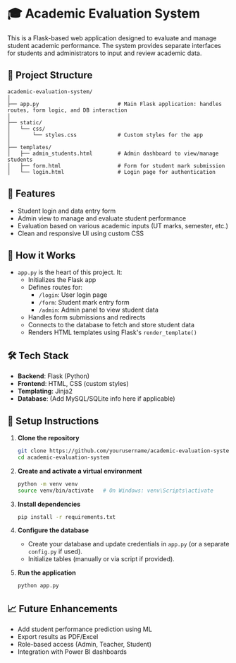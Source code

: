 # 🎓 Academic Evaluation System

This is a Flask-based web application designed to evaluate and manage student academic performance. The system provides separate interfaces for students and administrators to input and review academic data.

## 📁 Project Structure

```
academic-evaluation-system/
│
├── app.py                         # Main Flask application: handles routes, form logic, and DB interaction
│
├── static/
│   └── css/
│       └── styles.css             # Custom styles for the app
│
├── templates/
│   ├── admin_students.html        # Admin dashboard to view/manage students
│   ├── form.html                  # Form for student mark submission
│   └── login.html                 # Login page for authentication
```

## 🚀 Features

- Student login and data entry form
- Admin view to manage and evaluate student performance
- Evaluation based on various academic inputs (UT marks, semester, etc.)
- Clean and responsive UI using custom CSS

## 🧠 How it Works

- `app.py` is the heart of this project. It:
  - Initializes the Flask app
  - Defines routes for:
    - `/login`: User login page
    - `/form`: Student mark entry form
    - `/admin`: Admin panel to view student data
  - Handles form submissions and redirects
  - Connects to the database to fetch and store student data
  - Renders HTML templates using Flask's `render_template()`

## 🛠️ Tech Stack

- **Backend**: Flask (Python)
- **Frontend**: HTML, CSS (custom styles)
- **Templating**: Jinja2
- **Database**: (Add MySQL/SQLite info here if applicable)

## 🔧 Setup Instructions

1. **Clone the repository**

   ```bash
   git clone https://github.com/yourusername/academic-evaluation-system.git
   cd academic-evaluation-system
   ```

2. **Create and activate a virtual environment**

   ```bash
   python -m venv venv
   source venv/bin/activate   # On Windows: venv\Scripts\activate
   ```

3. **Install dependencies**

   ```bash
   pip install -r requirements.txt
   ```

4. **Configure the database**

   - Create your database and update credentials in `app.py` (or a separate `config.py` if used).
   - Initialize tables (manually or via script if provided).

5. **Run the application**
   ```bash
   python app.py
   ```

## 📈 Future Enhancements

- Add student performance prediction using ML
- Export results as PDF/Excel
- Role-based access (Admin, Teacher, Student)
- Integration with Power BI dashboards
